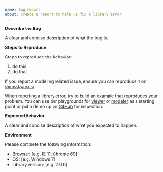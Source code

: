 ```yaml
---
name: Bug report
about: Create a report to help us fix a library error
---
```


<!--

Thanks for filing this bug report!

Please take your time to provide the relevant context to your bug report. This helps us to process it and get it fixed, eventually.

-->


__Describe the Bug__

A clear and concise description of what the bug is.


__Steps to Reproduce__

Steps to reproduce the behavior:

1. do this
2. do that

If you report a modeling related issue, ensure you can reproduce it on [demo.bpmn.io](https://demo.bpmn.io/new)

When reporting a library error, try to build an example that reproduces your problem. You can use our playgrounds for [viewer](https://jsfiddle.net/07envcu1/) or [modeler](https://jsfiddle.net/bg97r61t/) as a starting point or put a demo up on [GitHub](https://github.com/) for inspection.


__Expected Behavior__

A clear and concise description of what you expected to happen.


__Environment__

Please complete the following information:

 - Browser: [e.g. IE 11, Chrome 69]
 - OS: [e.g. Windows 7]
 - Library version: [e.g. 2.0.0]